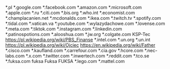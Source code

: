 *.pl
*.google.com
*.facebook.com
*.amazon.com
*.microsoft.com
*.apple.com
*.ru
*.citi.com
*.bis.org
*.who.int
*.economist.com
*.champlacanien.net
*.mcdonalds.com
*.ikea.com
*.twitch.tv
*.spotify.com
*.tidal.com
*.vatican.va
*.youtube.com
*.wylazydachowe.com
*.lovense.com
*.meta.com
*.tiktok.com
*.instagram.com
*.linkedin.com
*.patinospotions.com
*.alooshua.com
*.jw.org
*.colgate.com
KSP-Tec
https://pl.wikipedia.org/wiki/PBS_Finanse
*.intel.com
*.un.org
*.un.int
https://pl.wikipedia.org/wiki/Ojciec
https://en.wikipedia.org/wiki/Father
*.cisco.com
*.kaufland.com
*.carrefour.com
*.cia.gov
*.hcore.com
*.nec-labs.com
*.x.com
*.twitter.com
*.inwertech.com
*.reddit.com
*.tco.se
*.fuksa.com
fuksa
Fuksa
FUKSA
*.lego.com
*.mattel.com
